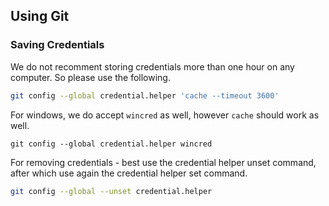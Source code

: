 ## Using Git



### Saving Credentials

We do not recomment storing credentials more than one hour on any computer. So please use the following.

``` bash
git config --global credential.helper 'cache --timeout 3600'
```

For windows, we do accept `wincred` as well, however `cache` should work as well.

```shell
git config --global credential.helper wincred
```

For removing credentials - best use the credential helper unset command, after which use again the credential helper set command.

```bash
git config --global --unset credential.helper
```
